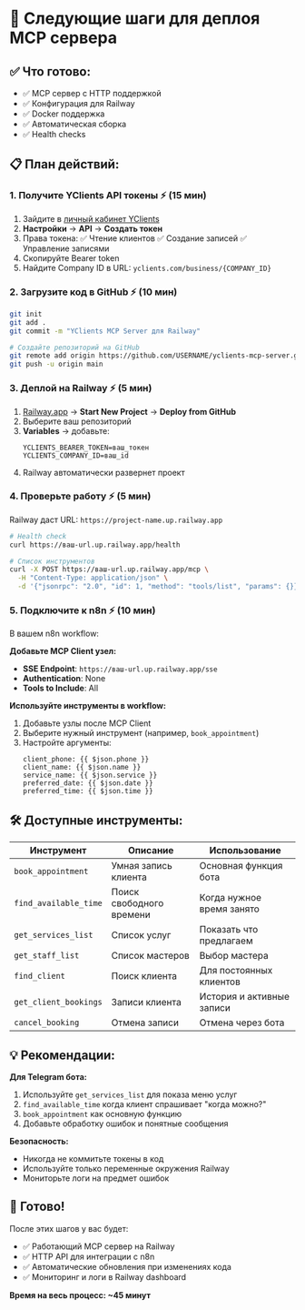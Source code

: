 # 🎯 Следующие шаги для деплоя MCP сервера

## ✅ Что готово:
- ✅ MCP сервер с HTTP поддержкой
- ✅ Конфигурация для Railway
- ✅ Docker поддержка  
- ✅ Автоматическая сборка
- ✅ Health checks

## 📋 План действий:

### 1. **Получите YClients API токены** ⚡ (15 мин)

1. Зайдите в [личный кабинет YClients](https://yclients.com/)
2. **Настройки** → **API** → **Создать токен**
3. Права токена: ✅ Чтение клиентов ✅ Создание записей ✅ Управление записями
4. Скопируйте Bearer token
5. Найдите Company ID в URL: `yclients.com/business/{COMPANY_ID}`

### 2. **Загрузите код в GitHub** ⚡ (10 мин)

```bash
git init
git add .
git commit -m "YClients MCP Server для Railway"

# Создайте репозиторий на GitHub
git remote add origin https://github.com/USERNAME/yclients-mcp-server.git
git push -u origin main
```

### 3. **Деплой на Railway** ⚡ (5 мин)

1. [Railway.app](https://railway.app/) → **Start New Project** → **Deploy from GitHub**
2. Выберите ваш репозиторий
3. **Variables** → добавьте:
   ```
   YCLIENTS_BEARER_TOKEN=ваш_токен
   YCLIENTS_COMPANY_ID=ваш_id
   ```
4. Railway автоматически развернет проект

### 4. **Проверьте работу** ⚡ (5 мин)

Railway даст URL: `https://project-name.up.railway.app`

```bash
# Health check
curl https://ваш-url.up.railway.app/health

# Список инструментов
curl -X POST https://ваш-url.up.railway.app/mcp \
  -H "Content-Type: application/json" \
  -d '{"jsonrpc": "2.0", "id": 1, "method": "tools/list", "params": {}}'
```

### 5. **Подключите к n8n** ⚡ (10 мин)

В вашем n8n workflow:

**Добавьте MCP Client узел:**
- **SSE Endpoint**: `https://ваш-url.up.railway.app/sse`
- **Authentication**: None  
- **Tools to Include**: All

**Используйте инструменты в workflow:**
1. Добавьте узлы после MCP Client
2. Выберите нужный инструмент (например, `book_appointment`)
3. Настройте аргументы:
   ```
   client_phone: {{ $json.phone }}
   client_name: {{ $json.name }}
   service_name: {{ $json.service }}
   preferred_date: {{ $json.date }}
   preferred_time: {{ $json.time }}
   ```

## 🛠️ Доступные инструменты:

| Инструмент | Описание | Использование |
|------------|----------|---------------|
| `book_appointment` | Умная запись клиента | Основная функция бота |
| `find_available_time` | Поиск свободного времени | Когда нужное время занято |
| `get_services_list` | Список услуг | Показать что предлагаем |
| `get_staff_list` | Список мастеров | Выбор мастера |
| `find_client` | Поиск клиента | Для постоянных клиентов |
| `get_client_bookings` | Записи клиента | История и активные записи |
| `cancel_booking` | Отмена записи | Отмена через бота |

## 💡 Рекомендации:

**Для Telegram бота:**
1. Используйте `get_services_list` для показа меню услуг
2. `find_available_time` когда клиент спрашивает "когда можно?"
3. `book_appointment` как основную функцию
4. Добавьте обработку ошибок и понятные сообщения

**Безопасность:**
- Никогда не коммитьте токены в код
- Используйте только переменные окружения Railway
- Мониторьте логи на предмет ошибок

## 🎉 Готово!

После этих шагов у вас будет:
- ✅ Работающий MCP сервер на Railway
- ✅ HTTP API для интеграции с n8n
- ✅ Автоматические обновления при изменениях кода
- ✅ Мониторинг и логи в Railway dashboard

**Время на весь процесс: ~45 минут** 